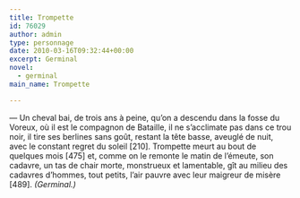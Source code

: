 ```yaml
---
title: Trompette
id: 76029
author: admin
type: personnage
date: 2010-03-16T09:32:44+00:00
excerpt: Germinal
novel:
  - germinal
main_name: Trompette

---
```

— Un cheval bai, de trois ans à peine, qu&rsquo;on a descendu dans la fosse du Voreux, où il est le compagnon de Bataille, il ne s&rsquo;acclimate pas dans ce trou noir, il tire ses berlines sans goût, restant la tête basse, aveuglé de nuit, avec le constant regret du soleil [210]. Trompette meurt au bout de quelques mois [475] et, comme on le remonte le matin de l&rsquo;émeute, son cadavre, un tas de chair morte, monstrueux et lamentable, gît au milieu des cadavres d&rsquo;hommes, tout petits, l&rsquo;air pauvre avec leur maigreur de misère [489]. _(Germinal.)_